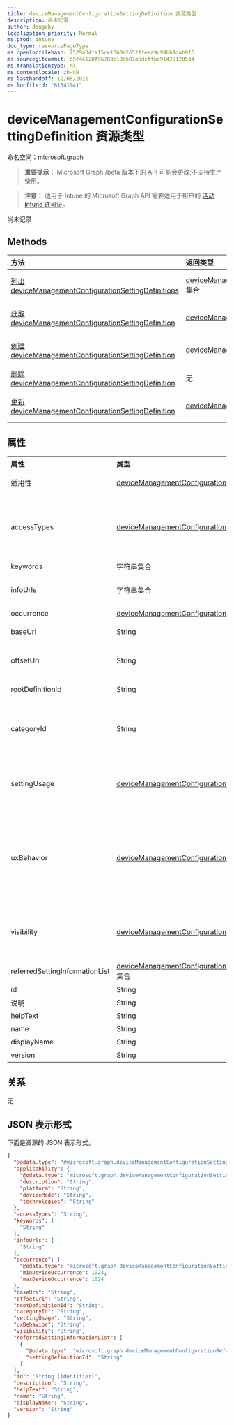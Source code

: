 ```yaml
---
title: deviceManagementConfigurationSettingDefinition 资源类型
description: 尚未记录
author: dougeby
localization_priority: Normal
ms.prod: intune
doc_type: resourcePageType
ms.openlocfilehash: 2529a34fa15ce15b0a2652ffeea9c99bb1dab9f5
ms.sourcegitcommit: 65f4e128f96783c18d607a6dcffbc914291285d4
ms.translationtype: MT
ms.contentlocale: zh-CN
ms.lasthandoff: 12/08/2021
ms.locfileid: "61341941"
---
```

# <a name="devicemanagementconfigurationsettingdefinition-resource-type"></a>deviceManagementConfigurationSettingDefinition 资源类型

命名空间：microsoft.graph

> **重要提示：** Microsoft Graph /beta 版本下的 API 可能会更改;不支持生产使用。

> **注意：** 适用于 Intune 的 Microsoft Graph API 需要适用于租户的 [活动 Intune 许可证](https://go.microsoft.com/fwlink/?linkid=839381)。

尚未记录

## <a name="methods"></a>Methods
|方法|返回类型|说明|
|:---|:---|:---|
|[列出 deviceManagementConfigurationSettingDefinitions](../api/intune-deviceconfigv2-devicemanagementconfigurationsettingdefinition-list.md)|[deviceManagementConfigurationSettingDefinition](../resources/intune-deviceconfigv2-devicemanagementconfigurationsettingdefinition.md) 集合|列出 [deviceManagementConfigurationSettingDefinition 对象的属性和](../resources/intune-deviceconfigv2-devicemanagementconfigurationsettingdefinition.md) 关系。|
|[获取 deviceManagementConfigurationSettingDefinition](../api/intune-deviceconfigv2-devicemanagementconfigurationsettingdefinition-get.md)|[deviceManagementConfigurationSettingDefinition](../resources/intune-deviceconfigv2-devicemanagementconfigurationsettingdefinition.md)|读取 [deviceManagementConfigurationSettingDefinition 对象的属性和](../resources/intune-deviceconfigv2-devicemanagementconfigurationsettingdefinition.md) 关系。|
|[创建 deviceManagementConfigurationSettingDefinition](../api/intune-deviceconfigv2-devicemanagementconfigurationsettingdefinition-create.md)|[deviceManagementConfigurationSettingDefinition](../resources/intune-deviceconfigv2-devicemanagementconfigurationsettingdefinition.md)|创建新的 [deviceManagementConfigurationSettingDefinition](../resources/intune-deviceconfigv2-devicemanagementconfigurationsettingdefinition.md) 对象。|
|[删除 deviceManagementConfigurationSettingDefinition](../api/intune-deviceconfigv2-devicemanagementconfigurationsettingdefinition-delete.md)|无|删除 [deviceManagementConfigurationSettingDefinition](../resources/intune-deviceconfigv2-devicemanagementconfigurationsettingdefinition.md)。|
|[更新 deviceManagementConfigurationSettingDefinition](../api/intune-deviceconfigv2-devicemanagementconfigurationsettingdefinition-update.md)|[deviceManagementConfigurationSettingDefinition](../resources/intune-deviceconfigv2-devicemanagementconfigurationsettingdefinition.md)|更新 [deviceManagementConfigurationSettingDefinition 对象](../resources/intune-deviceconfigv2-devicemanagementconfigurationsettingdefinition.md) 的属性。|

## <a name="properties"></a>属性
|属性|类型|说明|
|:---|:---|:---|
|适用性|[deviceManagementConfigurationSettingApplicability](../resources/intune-deviceconfigv2-devicemanagementconfigurationsettingapplicability.md)|有关适用设备设置的详细信息|
|accessTypes|[deviceManagementConfigurationSettingAccessTypes](../resources/intune-deviceconfigv2-devicemanagementconfigurationsettingaccesstypes.md)|设置的读/写访问模式。 可取值为：`none`、`add`、`copy`、`delete`、`get`、`replace` 或 `execute`。|
|keywords|字符串集合|要搜索设置的标记|
|infoUrls|字符串集合|可在以下链接列表中找到有关设置详细信息|
|occurrence|[deviceManagementConfigurationSettingOccurrence](../resources/intune-deviceconfigv2-devicemanagementconfigurationsettingoccurrence.md)|指示是否要求设置|
|baseUri|String|基本云解决方案提供商路径|
|offsetUri|String|从基本位置偏移云解决方案提供商路径|
|rootDefinitionId|String|根设置定义（如果该设置是子设置）。|
|categoryId|String|指定在云解决方案提供商云解决方案提供商的指定配置服务提供程序中配置 (的区域) |
|settingUsage|[deviceManagementConfigurationSettingUsage](../resources/intune-deviceconfigv2-devicemanagementconfigurationsettingusage.md)|设置类型，例如配置和合规性。 可取值为：`none`、`configuration`、`compliance`。|
|uxBehavior|[deviceManagementConfigurationControlType](../resources/intune-deviceconfigv2-devicemanagementconfigurationcontroltype.md)|在 UX 中设置控件类型表示形式。 可取值为：`default`、`dropdown`、`smallTextBox`、`largeTextBox`、`toggle`、`multiheaderGrid` 或 `contextPane`。|
|visibility|[deviceManagementConfigurationSettingVisibility](../resources/intune-deviceconfigv2-devicemanagementconfigurationsettingvisibility.md)|将可见性范围设置为 UX。 可取值为：`none`、`settingsCatalog`、`template`。|
|referredSettingInformationList|[deviceManagementConfigurationReferredSettingInformation](../resources/intune-deviceconfigv2-devicemanagementconfigurationreferredsettinginformation.md) 集合|引用的设置信息的列表。|
|id|String|项的标识符|
|说明|String|项目说明|
|helpText|String|项目的帮助文本|
|name|String|项目名称|
|displayName|String|项目的显示名称|
|version|String|项目版本|

## <a name="relationships"></a>关系
无

## <a name="json-representation"></a>JSON 表示形式
下面是资源的 JSON 表示形式。
<!-- {
  "blockType": "resource",
  "keyProperty": "id",
  "@odata.type": "microsoft.graph.deviceManagementConfigurationSettingDefinition"
}
-->
``` json
{
  "@odata.type": "#microsoft.graph.deviceManagementConfigurationSettingDefinition",
  "applicability": {
    "@odata.type": "microsoft.graph.deviceManagementConfigurationSettingApplicability",
    "description": "String",
    "platform": "String",
    "deviceMode": "String",
    "technologies": "String"
  },
  "accessTypes": "String",
  "keywords": [
    "String"
  ],
  "infoUrls": [
    "String"
  ],
  "occurrence": {
    "@odata.type": "microsoft.graph.deviceManagementConfigurationSettingOccurrence",
    "minDeviceOccurrence": 1024,
    "maxDeviceOccurrence": 1024
  },
  "baseUri": "String",
  "offsetUri": "String",
  "rootDefinitionId": "String",
  "categoryId": "String",
  "settingUsage": "String",
  "uxBehavior": "String",
  "visibility": "String",
  "referredSettingInformationList": [
    {
      "@odata.type": "microsoft.graph.deviceManagementConfigurationReferredSettingInformation",
      "settingDefinitionId": "String"
    }
  ],
  "id": "String (identifier)",
  "description": "String",
  "helpText": "String",
  "name": "String",
  "displayName": "String",
  "version": "String"
}
```




